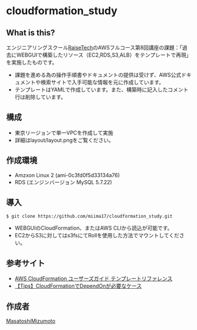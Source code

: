 cloudformation_study
====

## What is this?

エンジニアリングスクール[RaiseTech](https://raise-tech.net/)のAWSフルコース第8回講座の課題：「過去にWEBGUIで構築したリソース（EC2,RDS,S3,ALB）をテンプレートで再現」を実施したものです。
- 課題を進める為の操作手順書やドキュメントの提供は受けず、AWS公式ドキュメントや検索サイトで入手可能な情報を元に作成しています。
- テンプレートはYAMLで作成しています。また、構築時に記入したコメント行は削除しています。


## 構成

- 東京リージョンで単一VPCを作成して実施
- 詳細はlayout/layout.pngをご覧ください。

## 作成環境

- Amzxon Linux 2 (ami-0c3fd0f5d33134a76)
- RDS (エンジンバージョン MySQL 5.7.22)

## 導入

```
$ git clone https://github.com/miima17/cloudformation_study.git
```
- WEBGUIのCloudFormation、またはAWS CLIから読込が可能です。
- EC2からS3に対してはs3fsにてRollを使用した方法でマウントしてください。

## 参考サイト

- [AWS CloudFormation ユーザーズガイド テンプレートリファレンス](https://docs.aws.amazon.com/ja_jp/AWSCloudFormation/latest/UserGuide/template-reference.html)
- [【Tips】CloudFormationでDependOnが必要なケース](https://dev.classmethod.jp/cloud/aws/cfn-dependon/)

## 作成者

[MasatoshiMizumoto](https://github.com/MasatoshiMizumoto)
